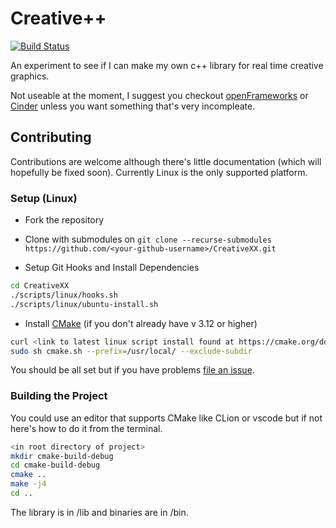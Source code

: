 # Creative++

[![Build Status](https://travis-ci.org/violetcraze/CreativeXX.svg?branch=master)](https://travis-ci.org/violetcraze/CreativeXX)

An experiment to see if I can make my own c++ library for real time creative graphics.

Not useable at the moment, I suggest you checkout [openFrameworks](https://openframeworks.cc/) or [Cinder](https://www.libcinder.org/) unless you want something that's very incompleate.

## Contributing

Contributions are welcome although there's little documentation (which will hopefully be fixed soon). Currently Linux is the only supported platform.

### Setup (Linux)

- Fork the repository

- Clone with submodules on `git clone --recurse-submodules https://github.com/<your-github-username>/CreativeXX.git`

- Setup Git Hooks and Install Dependencies

```bash
cd CreativeXX
./scripts/linux/hooks.sh
./scripts/linux/ubuntu-install.sh
```

- Install [CMake](https://cmake.org/download/) (if you don't already have v 3.12 or higher)

```bash
curl <link to latest linux script install found at https://cmake.org/download/> -o cmake.sh
sudo sh cmake.sh --prefix=/usr/local/ --exclude-subdir
```

You should be all set but if you have problems [file an issue](https://github.com/violetcraze/CreativeXX/issues/new).

### Building the Project

You could use an editor that supports CMake like CLion or vscode but if not here's how to do it from the terminal.

```bash
<in root directory of project>
mkdir cmake-build-debug
cd cmake-build-debug
cmake ..
make -j4
cd ..
```

The library is in /lib and binaries are in /bin.
